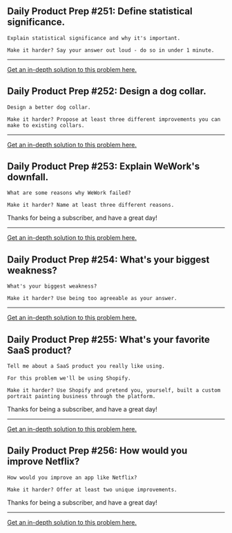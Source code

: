 ## Daily Product Prep #251: Define statistical significance.

```
Explain statistical significance and why it's important.

Make it harder? Say your answer out loud - do so in under 1 minute.
```

------

[Get an in-depth solution to this problem here.](https://dailyproductprep.com/problems/define-statistical-significance/solutions?utm_medium=email&utm_source=clock&utm_campaign=free_daily)

## Daily Product Prep #252: Design a dog collar.

```
Design a better dog collar.

Make it harder? Propose at least three different improvements you can make to existing collars.
```

------

[Get an in-depth solution to this problem here.](https://dailyproductprep.com/problems/design-a-dog-collar/solutions?utm_medium=email&utm_source=clock&utm_campaign=free_daily)

## Daily Product Prep #253: Explain WeWork's downfall.

```
What are some reasons why WeWork failed?

Make it harder? Name at least three different reasons.
```

Thanks for being a subscriber, and have a great day!

------

[Get an in-depth solution to this problem here.](https://dailyproductprep.com/problems/explain-weworks-downfall/solutions?utm_medium=email&utm_source=clock&utm_campaign=free_daily)

## Daily Product Prep #254: What's your biggest weakness?

```
What's your biggest weakness?

Make it harder? Use being too agreeable as your answer.
```

------

[Get an in-depth solution to this problem here.](https://dailyproductprep.com/problems/whats-your-biggest-weakness-5/solutions?utm_medium=email&utm_source=clock&utm_campaign=free_daily)

## Daily Product Prep #255: What's your favorite SaaS product?

```
Tell me about a SaaS product you really like using.

For this problem we'll be using Shopify.

Make it harder? Use Shopify and pretend you, yourself, built a custom portrait painting business through the platform.
```

Thanks for being a subscriber, and have a great day!

------

[Get an in-depth solution to this problem here.](https://dailyproductprep.com/problems/whats-your-favorite-saas-product/solutions?utm_medium=email&utm_source=clock&utm_campaign=free_daily)

## Daily Product Prep #256: How would you improve Netflix?

```
How would you improve an app like Netflix?

Make it harder? Offer at least two unique improvements.
```

Thanks for being a subscriber, and have a great day!

------

[Get an in-depth solution to this problem here.](https://dailyproductprep.com/problems/how-would-you-improve-netflix/solutions?utm_medium=email&utm_source=clock&utm_campaign=free_daily)